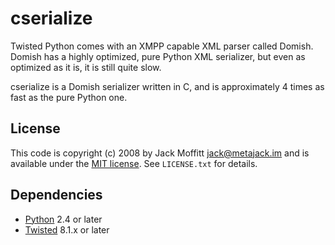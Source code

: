 # cserialize

Twisted Python comes with an XMPP capable XML parser called Domish.
Domish has a highly optimized, pure Python XML serializer, but even as
optimized as it is, it is still quite slow.

cserialize is a Domish serializer written in C, and is approximately 4
times as fast as the pure Python one.

## License

This code is copyright (c) 2008 by Jack Moffitt <jack@metajack.im> and
is available under the [MIT
license](http://www.opensource.org/licenses/mit-license.php).  See
`LICENSE.txt` for details.

## Dependencies

* [Python](http://www.python.org) 2.4 or later
* [Twisted](http://www.twistedmatrix.com) 8.1.x or later

